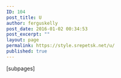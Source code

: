 ```yaml
---
ID: 104
post_title: U
author: ferguskelly
post_date: 2016-01-02 00:34:53
post_excerpt: ""
layout: page
permalink: https://style.srepetsk.net/u/
published: true
---
```

[subpages]